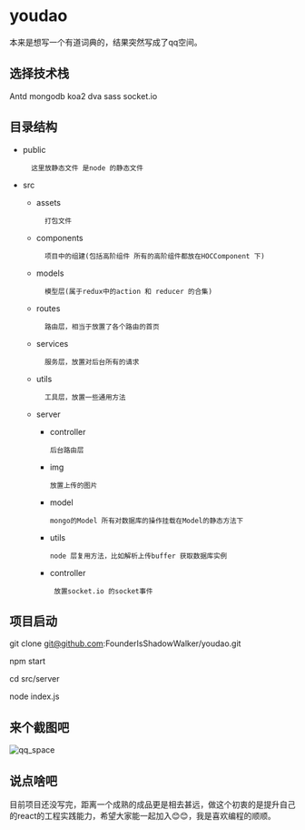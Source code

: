 # youdao
本来是想写一个有道词典的，结果突然写成了qq空间。


## 选择技术栈

Antd mongodb koa2 dva sass socket.io


## 目录结构
+ public

		这里放静态文件 是node 的静态文件
	
+ src
	+ assets
		
			打包文件
	
	+ components
		
			项目中的组建(包括高阶组件 所有的高阶组件都放在HOCComponent 下)
			
	+ models				 
	  
	  		模型层(属于redux中的action 和 reducer 的合集)
	
	+ routes
	
			路由层，相当于放置了各个路由的首页
		
	+ services 
		
			服务层，放置对后台所有的请求
		
	+ utils
	
			工具层，放置一些通用方法
	
	+ server
	  
	  + controller
	  		
	  		后台路由层
	  	
	  + img
	  
	  		放置上传的图片
	  		
	  + model
	  		
	  		mongo的Model 所有对数据库的操作挂载在Model的静态方法下

	  + utils

	  		node 层复用方法，比如解析上传buffer 获取数据库实例
	  	
	  + controller

			 放置socket.io 的socket事件 

## 项目启动

   git clone git@github.com:FounderIsShadowWalker/youdao.git
    
   npm start
    
   cd src/server
    
   node index.js							


## 来个截图吧
![qq_space](http://oymaq4uai.bkt.clouddn.com/qq_space_overview)

## 说点啥吧

目前项目还没写完，距离一个成熟的成品更是相去甚远，做这个初衷的是提升自己的react的工程实践能力，希望大家能一起加入😊😊，我是喜欢编程的顺顺。


